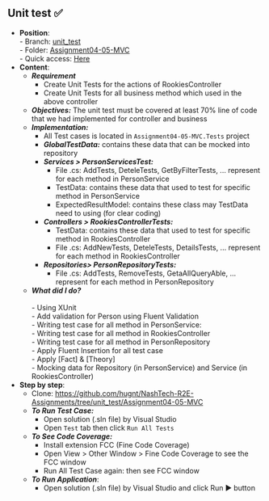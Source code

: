 ## Unit test ✅

- **Position**: 
		 <br>- Branch: [unit_test](https://github.com/hugnt/NashTech-R2E-Assignments/tree/unit_test)
		 <br>- Folder: [Assignment04-05-MVC](https://github.com/hugnt/NashTech-R2E-Assignments/tree/unit_test/Assignment04-05-MVC)
		 <br>- Quick access: [Here](https://github.com/hugnt/NashTech-R2E-Assignments/tree/unit_test/Assignment04-05-MVC)
 - **Content**: 
	-	***Requirement*** 
		-	Create Unit Tests for the actions of RookiesController 
		-	Create Unit Tests for all business method which used in the above controller
	-	***Objectives:*** The unit test must be covered at least 70% line of code that we had implemented for controller and business
	-	***Implementation:*** 
		-	All Test cases is located in `Assignment04-05-MVC.Tests` project
		-	***GlobalTestData:*** contains these data that can be mocked into repository
		-	***Services > PersonServicesTest:***
			-	File .cs: AddTests, DeteleTests, GetByFilterTests, ... represent for each method in PersonService
			-	TestData: contains these data that used to test for specific method in PersonService
			-	ExpectedResultModel: contains these class may TestData need to using (for clear coding)
		- ***Controllers >  RookiesControllerTests:***
			-  TestData: contains these data that used to test for specific method in RookiesController
			- File .cs: AddNewTests, DeteleTests, DetailsTests, ... represent for each method in RookiesController
		- 	***Repositories> PersonRepositoryTests:***
			-	File .cs: AddTests, RemoveTests, GetaAllQueryAble, ... represent for each method in PersonRepository
	-	***What did I do?***	
			 <br>-	Using XUnit 
			 <br>-	Add validation for Person using Fluent Validation
			 <br>-	Writing test case for all method in PersonService:
			 <br>-	Writing test case for all method in RookiesController
			 <br>-	Writing test case for all method in PersonRepository
			 <br>-	Apply Fluent Insertion for all test case
			 <br>-	Apply [Fact] & [Theory]
			 <br>-	Mocking data for Repository (in PersonService) and Service (in RookiesController)
 - **Step by step**:
	-	Clone:  https://github.com/hugnt/NashTech-R2E-Assignments/tree/unit_test/Assignment04-05-MVC
	-	***To Run Test Case:***
		-	Open solution (.sln file) by Visual Studio
		-	Open `Test` tab then click `Run All Tests`
	- ***To See Code Coverage:***
		- Install extension FCC (Fine Code Coverage)
		- Open View > Other Window > Fine Code Coverage to see the FCC window
		- Run All Test Case again: then see FCC window
	- ***To Run Application***: 
		- Open solution (.sln file) by Visual Studio and click Run ▶️ button 

